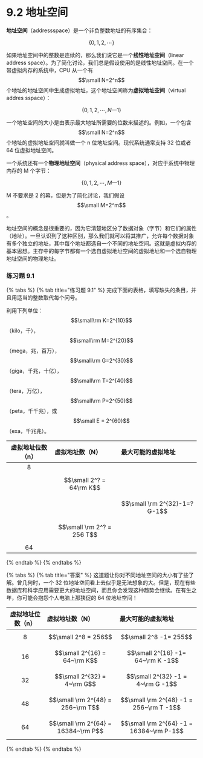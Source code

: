 # 9.2 地址空间

**地址空间**（addressspace）是一个非负整数地址的有序集合：

$$
\{0,1,2,\cdots\}
$$

如果地址空间中的整数是连续的，那么我们说它是一个**线性地址空间**（linear address space）。为了简化讨论，我们总是假设使用的是线性地址空间。在一个带虚拟内存的系统中，CPU 从一个有 $$\small N=2^n$$ 个地址的地址空间中生成虚拟地址，这个地址空间称为**虚拟地址空间**（virtual addres sspace）：

$$
\{0,1,2,\cdots,N—1\}
$$

一个地址空间的大小是由表示最大地址所需要的位数来描述的。例如，一个包含$$\small N=2^n$$个地址的虚拟地址空间就叫做一个 n 位地址空间。现代系统通常支持 32 位或者 64 位虚拟地址空间。

一个系统还有一个**物理地址空间**（physical address space），对应于系统中物理内存的 M 个字节：

$$
\{0,1,2,\cdots,M—1\}
$$

M 不要求是 2 的幕，但是为了简化讨论，我们假设$$\small M=2^m$$ 。

地址空间的概念是很重要的，因为它清楚地区分了数据对象（字节）和它们的属性（地址）。一旦认识到了这种区别，那么我们就可以将其推广，允许每个数据对象有多个独立的地址，其中每个地址都选自一个不同的地址空间。这就是虚拟内存的基本思想。主存中的每字节都有一个选自虚拟地址空间的虚拟地址和一个选自物理地址空间的物理地址。



### 练习题 9.1

{% tabs %}
{% tab title="练习题 9.1" %}
完成下面的表格，填写缺失的条目，并且用适当的整数取代每个问号。

利用下列单位：$$\small\rm K=2^{10}$$（kilo，千），$$\small\rm M=2^{20}$$（mega，兆，百万），$$\small\rm G=2^{30}$$（giga，千兆，十亿），$$\small\rm T=2^{40}$$（tera，万亿），$$\small\rm P=2^{50}$$（peta，千千兆），或$$\small E = 2^{60}$$（exa，千兆兆）。

| 虚拟地址位数（n） | 虚拟地址数（N） | 最大可能的虚拟地址 |
| :---: | :--- | :--- |
| 8 |  |  |
|  | $$\small 2^? = 64\rm K$$  |  |
|  |  | $$\small \rm 2^{32}-1=? G-1$$  |
|  | $$\small \rm 2^? = 256 T$$ |  |
| 64 |  |  |
{% endtab %}
{% endtabs %}

{% tabs %}
{% tab title="答案" %}
这道题让你对不同地址空间的大小有了些了解。曾几何时，一个 32 位地址空间看上去似乎是无法想象的大。但是，现在有些数据库和科学应用需要更大的地址空间，而且你会发现这种趋势会继续。在有生之年，你可能会抱怨个人电脑上那狭促的 64 位地址空间！

| 虚拟地址位数（n） | 虚拟地址数（N） | 最大可能的虚拟地址 |
| :---: | :--- | :--- |
| 8 | $$\small 2^8 = 256$$ | $$\small 2^8 -1= 255$$ |
| 16 | $$\small 2^{16} = 64~\rm K$$  | $$\small 2^{16} -1= 64~\rm K -1$$ |
| 32 | $$\small 2^{32} = 4~\rm G$$ | $$\small 2^{32} -1 = 4~\rm G -1$$ |
| 48 | $$\small \rm 2^{48} = 256~\rm T$$ | $$\small \rm 2^{48} -1 = 256~\rm T -1$$ |
| 64 | $$\small \rm 2^{64} = 16384~\rm P$$ | $$\small \rm 2^{64} -1 = 16384~\rm P-1$$ |
{% endtab %}
{% endtabs %}

